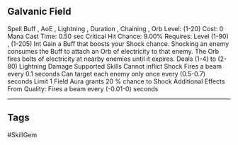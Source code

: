 ## Galvanic Field
Spell
Buff , AoE , Lightning , Duration , Chaining , Orb
Level: (1-20)
Cost: 0 Mana
Cast Time: 0.50 sec
Critical Hit Chance: 9.00%
Requires: Level (1-90) , (1-205) Int
Gain a Buff that boosts your Shock chance. Shocking an enemy consumes the Buff to attach an Orb of electricity to that enemy. The Orb fires bolts of electricity at nearby enemies until it expires.
Deals (1-4) to (2-80) Lightning Damage
Supported Skills Cannot inflict Shock
Fires a beam every 0.1 seconds
Can target each enemy only once every (0.5-0.7) seconds
Limit 1 Field
Aura grants 20 % chance to Shock
Additional Effects From Quality:
Fires a beam every (-0.01-0) seconds

---
## Tags
#SkillGem
